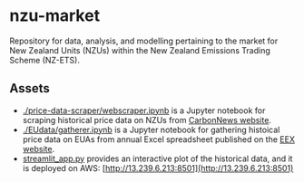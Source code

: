 # nzu-market
Repository for data, analysis, and modelling pertaining to the market for New Zealand Units (NZUs) within the New Zealand Emissions Trading Scheme (NZ-ETS).

## Assets
- [./price-data-scraper/webscraper.ipynb](./price-data-scraper/webscraper.ipynb) is a Jupyter notebook for scraping historical price data on NZUs from [CarbonNews website](https://www.carbonnews.co.nz/tag.asp?tag=Jarden+NZ+Market+Report).
- [./EUdata/gatherer.ipynb](./EUdata/gatherer.ipynb) is a Jupyter notebook for gathering histoical price data on EUAs from annual Excel spreadsheet published on the [EEX website](https://www.eex.com/en/market-data/environmental-markets/eua-primary-auction-spot-download).
- [streamlit_app.py](./streamlit_app.py) provides an interactive plot of the historical data, and it is deployed on AWS: [http://13.239.6.213:8501](http://13.239.6.213:8501)
